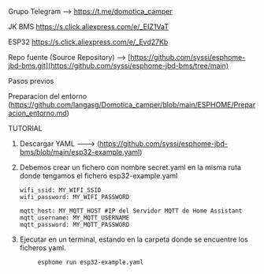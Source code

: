 Grupo Telegram --> https://t.me/domotica_camper


JK BMS https://s.click.aliexpress.com/e/_EIZ1VaT

ESP32 https://s.click.aliexpress.com/e/_Evd27Kb

Repo fuente (Source Repository) --> [https://github.com/syssi/esphome-jbd-bms.git](https://github.com/syssi/esphome-jbd-bms/tree/main)



Pasos previos

Preparacion del entorno (https://github.com/langasg/Domotica_camper/blob/main/ESPHOME/Preparacion_entorno.md)

TUTORIAL


1. Descargar YAML  ---> (https://github.com/syssi/esphome-jbd-bms/blob/main/esp32-example.yaml)

   

3. Debemos crear un fichero con nombre secret.yaml en la misma ruta donde tengamos el fichero esp32-example.yaml

       wifi_ssid: MY_WIFI_SSID
       wifi_password: MY_WIFI_PASSWORD

       mqtt_host: MY_MQTT_HOST #IP del Servidor MQTT de Home Assistant
       mqtt_username: MY_MQTT_USERNAME
       mqtt_password: MY_MQTT_PASSWORD
   
         
4. Ejecutar en un terminal, estando en la carpeta donde se encuentre los ficheros yaml.

            esphome run esp32-example.yaml


